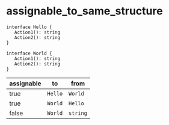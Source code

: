 # assignable_to_same_structure

```dexscript
interface Hello {
   Action1(): string
   Action2(): string
}
```

```dexscript
interface World {
   Action1(): string
   Action2(): string
}
```

| assignable | to           | from         |
| ---------- | ------------ | ------------ |
| true       | `Hello`      | `World`      |
| true       | `World`      | `Hello`      |
| false      | `World`      | `string`     |

